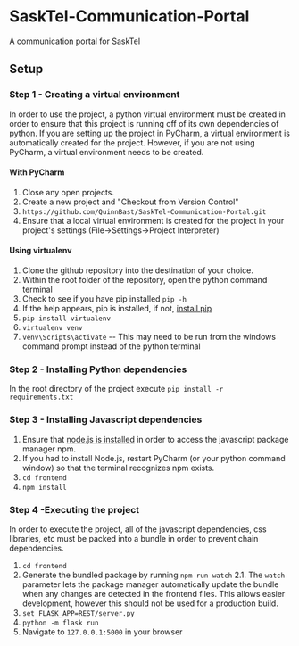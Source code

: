 # SaskTel-Communication-Portal
A communication portal for SaskTel

## Setup
### Step 1 - Creating a virtual environment
In order to use the project, a python virtual environment must be created in order to ensure that this project is running off of its own dependencies of python. If you are setting up the project in PyCharm, a virtual environment is automatically created for the project. However, if you are not using PyCharm, a virtual environment needs to be created.
#### With PyCharm
1. Close any open projects.
2. Create a new project and "Checkout from Version Control"
3.  `https://github.com/QuinnBast/SaskTel-Communication-Portal.git`
4. Ensure that a local virtual environment is created for the project in your project's settings (File->Settings->Project Interpreter)
#### Using virtualenv
1. Clone the github repository into the destination of your choice.
2. Within the root folder of the repository, open the python command terminal
3. Check to see if you have pip installed `pip -h`
4. If the help appears, pip is installed, if not, [install pip](https://pip.pypa.io/en/latest/installing/)
5. `pip install virtualenv`
6. `virtualenv venv`
7. `venv\Scripts\activate` -- This may need to be run from the windows command prompt instead of the python terminal

### Step 2 - Installing Python dependencies
In the root directory of the project execute `pip install -r requirements.txt`

### Step 3 - Installing Javascript dependencies
1. Ensure that [node.js is installed](https://nodejs.org/en/#download) in order to access the javascript package manager npm.
2. If you had to install Node.js, restart PyCharm (or your python command window) so that the terminal recognizes npm exists.
2. `cd frontend`
3. `npm install`

### Step 4 -Executing the project
In order to execute the project, all of the javascript dependencies, css libraries, etc must be packed into a bundle in order to prevent chain dependencies.
1. `cd frontend`
2. Generate the bundled package by running `npm run watch`
2.1. The `watch` parameter lets the package manager automatically update the bundle when any changes are detected in the frontend files. This allows easier development, however this should not be used for a production build.
3. `set FLASK_APP=REST/server.py`
4. `python -m flask run`
5. Navigate to `127.0.0.1:5000` in your browser
